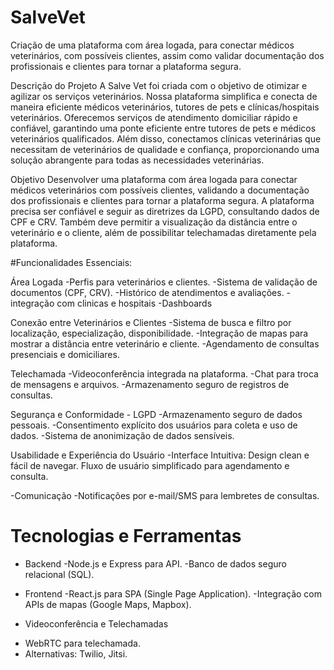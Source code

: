 # SalveVet
 Criação de uma plataforma com área logada, para conectar médicos veterinários, com possíveis clientes, assim como validar documentação dos profissionais e clientes para tornar a plataforma segura. 

 Descrição do Projeto
A Salve Vet foi criada com o objetivo de otimizar e agilizar os serviços veterinários. Nossa plataforma simplifica e conecta de maneira eficiente médicos veterinários, tutores de pets e clínicas/hospitais veterinários. Oferecemos serviços de atendimento domiciliar rápido e confiável, garantindo uma ponte eficiente entre tutores de pets e médicos veterinários qualificados. Além disso, conectamos clínicas veterinárias que necessitam de veterinários de qualidade e confiança, proporcionando uma solução abrangente para todas as necessidades veterinárias.

Objetivo
Desenvolver uma plataforma com área logada para conectar médicos veterinários com possíveis clientes, validando a documentação dos profissionais e clientes para tornar a plataforma segura. A plataforma precisa ser confiável e seguir as diretrizes da LGPD, consultando dados de CPF e CRV. Também deve permitir a visualização da distância entre o veterinário e o cliente, além de possibilitar telechamadas diretamente pela plataforma.

#Funcionalidades Essenciais:

Área Logada
-Perfis para veterinários e clientes.
-Sistema de validação de documentos (CPF, CRV).
-Histórico de atendimentos e avaliações.
-integração com clinicas e hospitais
-Dashboards

Conexão entre Veterinários e Clientes
-Sistema de busca e filtro por localização, especialização, disponibilidade.
-Integração de mapas para mostrar a distância entre veterinário e cliente.
-Agendamento de consultas presenciais e domiciliares.

Telechamada
-Videoconferência integrada na plataforma.
-Chat para troca de mensagens e arquivos.
-Armazenamento seguro de registros de consultas.

Segurança e Conformidade - LGPD
-Armazenamento seguro de dados pessoais.
-Consentimento explícito dos usuários para coleta e uso de dados.
-Sistema de anonimização de dados sensíveis.

Usabilidade e Experiência do Usuário
-Interface Intuitiva: Design clean e fácil de navegar.
Fluxo de usuário simplificado para agendamento e consulta.

-Comunicação
-Notificações por e-mail/SMS para lembretes de consultas.

# Tecnologias e Ferramentas

* Backend
-Node.js e Express para API.
-Banco de dados seguro relacional (SQL).

* Frontend
-React.js para SPA (Single Page Application).
-Integração com APIs de mapas (Google Maps, Mapbox).

* Videoconferência e Telechamadas
- WebRTC para telechamada.
- Alternativas: Twilio, Jitsi.


